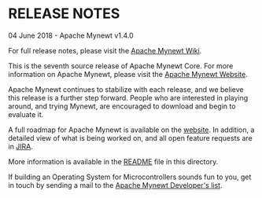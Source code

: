 # RELEASE NOTES

04 June 2018 - Apache Mynewt v1.4.0

For full release notes, please visit the
[Apache Mynewt Wiki](https://cwiki.apache.org/confluence/display/MYNEWT/Release+Notes).

This is the seventh source release of Apache Mynewt Core. For more
information on Apache Mynewt, please visit the
[Apache Mynewt Website](https://mynewt.apache.org/).

Apache Mynewt continues to stabilize with each release, and we believe this
release is a further step forward. People who are interested in playing around,
and trying Mynewt, are encouraged to download and begin to evaluate it.

A full roadmap for Apache Mynewt is available on the [website](http://mynewt.apache.org/about/).
In addition, a detailed view of what is being worked on, and all open feature
requests are in
[JIRA](https://issues.apache.org/jira/browse/MYNEWT/?selectedTab=com.atlassian.jira.jira-projects-plugin:roadmap-panel).

More information is available in the [README](/README.md) file in this directory.

If building an Operating System for Microcontrollers sounds fun to you, get in
touch by sending a mail to the [Apache Mynewt Developer's
list](mailto:dev@mynewt.apache.org).
